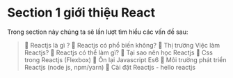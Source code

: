 # Section 1 giới thiệu React

Trong section này chúng ta sẽ lần lượt tìm hiểu các vấn đề sau:
> 🔸 Reactjs là gì ?
> 🔸 Reactjs có phổ biến không?
> 🔸 Thị trường Việc làm Reactjs?
> 🔸 Reactjs có thể làm gì?
> 🔸 Tại sao nên học Reactjs
> 🔸 Css trong Reactjs (Flexbox)
> 🔸 Ôn lại Javascript Es6
> 🔸 Môi trường phát triển Reactjs (node js, npm/yarn)
> 🔸 Cài đặt Reactjs - hello reactjs